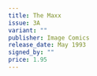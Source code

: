 ```yaml
---
title: The Maxx
issue: 3A
variant: ""
publisher: Image Comics
release_date: May 1993
signed_by: ""
price: 1.95
---
```

